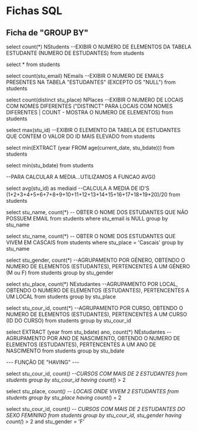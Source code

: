 # Fichas SQL
## Ficha de "GROUP BY"

select count(*) NStudents --EXIBIR O NUMERO DE ELEMENTOS DA TABELA ESTUDANTE (NUMERO DE ESTUDANTES)
from students

select * from students

select count(stu_email) NEmails --EXIBIR O NUMERO DE EMAILS PRESENTES NA TABELA "ESTUDANTES" (EXCEPTO OS "NULL") 
from students

select count(distinct stu_place) NPlaces  --EXIBIR O NUMERO DE LOCAIS COM NOMES DIFERENTES ("DISTINCT" PARA LOCAIS COM NOMES DIFERENTES | COUNT - MOSTRA O NUMERO DE ELEMENTOS)
from students

select max(stu_id) --EXIBIR O ELEMENTO DA TABELA DE ESTUDANTES QUE CONTEM O VALOR DO ID MAIS ELEVADO
from students

select min(EXTRACT (year FROM age(current_date, stu_bdate)))
from students

select min(stu_bdate)
from students

--PARA CALCULAR A MEDIA...UTILIZAMOS A FUNCAO AVG()

select avg(stu_id) as mediaid --CALCULA A MEDIA DE ID'S (1+2+3+4+5+6+7+8+9+10+11+12+13+14+15+16+17+18+19+20)/20
from students

select stu_name, count(*) -- OBTER O NOME DOS ESTUDANTES QUE NÃO POSSUEM EMAIL
from students
where stu_email is NULL
group by stu_name

select stu_name, count(*) -- OBTER O NOME DOS ESTUDANTES QUE VIVEM EM CASCAIS
from students
where stu_place = 'Cascais'
group by stu_name

select stu_gender, count(*) --AGRUPAMENTO POR GÉNERO, OBTENDO O NUMERO DE ELEMENTOS (ESTUDANTES), PERTENCENTES A UM GÉNERO (M ou F)
from students
group by stu_gender

select stu_place, count(*) NEstudantes --AGRUPAMENTO POR LOCAL, OBTENDO O NUMERO DE ELEMENTOS (ESTUDANTES), PERTENCENTES A UM LOCAL
from students
group by stu_place

select stu_cour_id, count(*) --AGRUPAMENTO POR CURSO, OBTENDO O NUMERO DE ELEMENTOS (ESTUDANTES), PERTENCENTES A UM CURSO (ID DO CURSO)
from students
group by stu_cour_id

select EXTRACT (year from stu_bdate) ano, count(*) NEstudantes --AGRUPAMENTO POR ANO DE NASCIMENTO, OBTENDO O NUMERO DE ELEMENTOS (ESTUDANTES), PERTENCENTES A UM ANO DE NASCIMENTO
from students
group by stu_bdate

--- FUNÇÃO DE "HAVING" ---

select stu_cour_id, count(*) --CURSOS COM MAIS DE 2 ESTUDANTES
from students
group by stu_cour_id
having count(*) > 2

select stu_place, count(*) -- LOCAIS ONDE VIVEM 2 ESTUDANTES
from students 
group by stu_place
having count(*) = 2

select stu_cour_id, count(*) -- CURSOS COM MAIS DE 2 ESTUDANTES DO SEXO FEMININO
from students
group by stu_cour_id, stu_gender
having count(*) > 2 and stu_gender = 'F'
